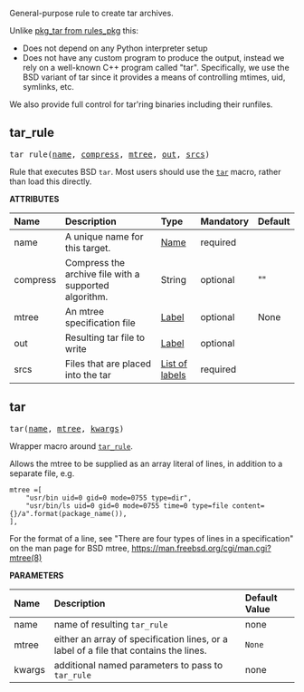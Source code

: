 <!-- Generated with Stardoc: http://skydoc.bazel.build -->

General-purpose rule to create tar archives.

Unlike [pkg_tar from rules_pkg](https://github.com/bazelbuild/rules_pkg/blob/main/docs/latest.md#pkg_tar)
this:

- Does not depend on any Python interpreter setup
- Does not have any custom program to produce the output, instead
  we rely on a well-known C++ program called "tar".
  Specifically, we use the BSD variant of tar since it provides a means
  of controlling mtimes, uid, symlinks, etc.

We also provide full control for tar'ring binaries including their runfiles.


<a id="tar_rule"></a>

## tar_rule

<pre>
tar_rule(<a href="#tar_rule-name">name</a>, <a href="#tar_rule-compress">compress</a>, <a href="#tar_rule-mtree">mtree</a>, <a href="#tar_rule-out">out</a>, <a href="#tar_rule-srcs">srcs</a>)
</pre>

Rule that executes BSD `tar`. Most users should use the [`tar`](#tar) macro, rather than load this directly.

**ATTRIBUTES**


| Name  | Description | Type | Mandatory | Default |
| :------------- | :------------- | :------------- | :------------- | :------------- |
| <a id="tar_rule-name"></a>name |  A unique name for this target.   | <a href="https://bazel.build/docs/build-ref.html#name">Name</a> | required |  |
| <a id="tar_rule-compress"></a>compress |  Compress the archive file with a supported algorithm.   | String | optional | "" |
| <a id="tar_rule-mtree"></a>mtree |  An mtree specification file   | <a href="https://bazel.build/docs/build-ref.html#labels">Label</a> | optional | None |
| <a id="tar_rule-out"></a>out |  Resulting tar file to write   | <a href="https://bazel.build/docs/build-ref.html#labels">Label</a> | optional |  |
| <a id="tar_rule-srcs"></a>srcs |  Files that are placed into the tar   | <a href="https://bazel.build/docs/build-ref.html#labels">List of labels</a> | required |  |


<a id="tar"></a>

## tar

<pre>
tar(<a href="#tar-name">name</a>, <a href="#tar-mtree">mtree</a>, <a href="#tar-kwargs">kwargs</a>)
</pre>

Wrapper macro around [`tar_rule`](#tar_rule).

Allows the mtree to be supplied as an array literal of lines, in addition to a separate file, e.g.

```
mtree =[
    "usr/bin uid=0 gid=0 mode=0755 type=dir",
    "usr/bin/ls uid=0 gid=0 mode=0755 time=0 type=file content={}/a".format(package_name()),
],
```

For the format of a line, see "There are four types of lines in a specification" on the man page for BSD mtree,
https://man.freebsd.org/cgi/man.cgi?mtree(8)


**PARAMETERS**


| Name  | Description | Default Value |
| :------------- | :------------- | :------------- |
| <a id="tar-name"></a>name |  name of resulting <code>tar_rule</code>   |  none |
| <a id="tar-mtree"></a>mtree |  either an array of specification lines, or a label of a file that contains the lines.   |  <code>None</code> |
| <a id="tar-kwargs"></a>kwargs |  additional named parameters to pass to <code>tar_rule</code>   |  none |


